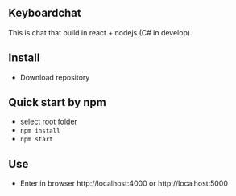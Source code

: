 ## Keyboardchat
This is chat that build in react + nodejs (C# in develop).

## Install
* Download repository

## Quick start by npm
* select root folder
* ``` npm install ```
* ``` npm start ```

## Use
* Enter in browser http://localhost:4000 or http://localhost:5000
